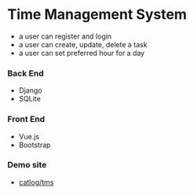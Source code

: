 # Time Management System
* a user can register and login
* a user can create, update, delete a task
* a user can set preferred hour for a day

### Back End
* Django
* SQLite

### Front End
* Vue.js
* Bootstrap

### Demo site
* [catlog/tms](http://catlog.kr/tms/)